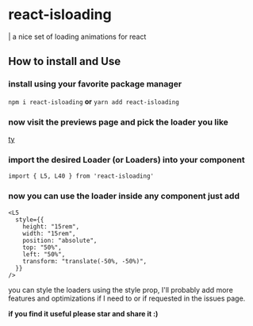 # react-isloading

| a nice set of loading animations for react

## How to install and Use
### install using your favorite package manager
``` npm i react-isloading ```
**or**
``` yarn add react-isloading ```
### now visit the previews page and pick the loader you like
[ty](https://google.com)
### import the desired Loader (or Loaders) into your component
```import { L5, L40 } from 'react-isloading'```
### now you can use the loader inside any component just add
```      
<L5
  style={{
    height: "15rem",
    width: "15rem",
    position: "absolute",
    top: "50%",
    left: "50%",
    transform: "translate(-50%, -50%)",
  }}
/>
```
you can style the loaders using the style prop, I'll probably add more features and optimizations if I need to or if requested in the issues page.

**if you find it useful please star and share it :)**
